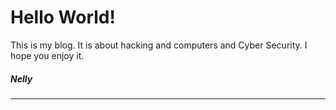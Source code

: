 # Hello World!

This is my blog. 
It is about hacking and computers and Cyber Security. 
I hope you enjoy it. 

##### Nelly
---
